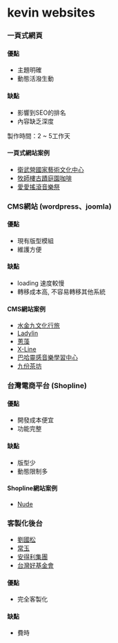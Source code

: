 # kevin websites

### 一頁式網頁

#### 優點
* 主題明確
* 動態活潑生動

#### 缺點
* 影響到SEO的排名
* 內容缺乏深度


製作時間：2 ~ 5工作天


#### 一頁式網站案例
* [衛武營國家藝術文化中心](http://project.oniondesign.com.tw/weiwuying/) 
* [牧師樓古蹟庭園咖啡](http://www.boksulao.com/)
* [愛愛搖滾音樂祭](http://project.oniondesign.com.tw/love/)


### CMS網站 (wordpress、joomla)

#### 優點
* 現有版型模組
* 維護方便

#### 缺點
* loading 速度較慢
* 轉移成本高, 不容易轉移其他系統


#### CMS網站案例
* [水金九文化行旅](http://www.sueijinjiou.com/)
* [Ladylin](https://www.l-lingerie.com/)
* [蔥藻](http://www.hotspringonion.com/)
* [X-Line](http://www.x-linedesign.com/en/)
* [巴哈靈感音樂學習中心](http://www.bachinspiration.com/)
* [九份茶坊](https://www.jioufen-teahouse.com.tw/en/?lang=tw)


### 台灣電商平台 (Shopline)

#### 優點
* 開發成本便宜
* 功能完整

#### 缺點
* 版型少
* 動態限制多

#### Shopline網站案例
* [Nude](https://www.nude4underwear.com/)


### 客製化後台
* [劉國松](http://www.liukuosung.org/)
* [常玉](http://www.artofsanyu.org/)
* [安得利集團](http://www.andarigroup.com/)
* [台灣好基金會](https://www.lovelytaiwan.org.tw/web/index.php)

#### 優點
* 完全客製化

#### 缺點
* 費時

